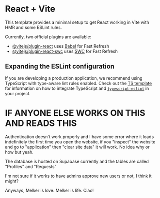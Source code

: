 # React + Vite

This template provides a minimal setup to get React working in Vite with HMR and some ESLint rules.

Currently, two official plugins are available:

- [@vitejs/plugin-react](https://github.com/vitejs/vite-plugin-react/blob/main/packages/plugin-react) uses [Babel](https://babeljs.io/) for Fast Refresh
- [@vitejs/plugin-react-swc](https://github.com/vitejs/vite-plugin-react/blob/main/packages/plugin-react-swc) uses [SWC](https://swc.rs/) for Fast Refresh

## Expanding the ESLint configuration

If you are developing a production application, we recommend using TypeScript with type-aware lint rules enabled. Check out the [TS template](https://github.com/vitejs/vite/tree/main/packages/create-vite/template-react-ts) for information on how to integrate TypeScript and [`typescript-eslint`](https://typescript-eslint.io) in your project.


# IF ANYONE ELSE WORKS ON THIS AND READS THIS 

Authentication doesn't work properly and I have some error where it loads indefinitely the first time you open the website, if you "inspect" the website and go to "application" then "clear site data" it will work. No idea why or how but yeah.

The database is hosted on Supabase currently and the tables are called "Profiles" and "Requests"

I'm not sure if it works to have admins approve new users or not, I think it might?

Anyways, Melker is love. Melker is life.
Ciao!